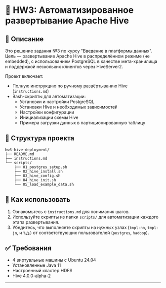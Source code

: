 # 📁 HW3: Автоматизированное развертывание Apache Hive

## 📌 Описание

Это решение задания №3 по курсу "Введение в платформы данных". Цель — развертывание Apache Hive в распределённом режиме (не embedded), с использованием PostgreSQL в качестве мета-хранилища и поддержкой нескольких клиентов через HiveServer2.

Проект включает:

- Полную инструкцию по ручному развёртыванию Hive (`instructions.md`)
- Bash-скрипты для автоматизации:
  - Установки и настройки PostgreSQL
  - Установки Hive и необходимых зависимостей
  - Настройки конфигурации
  - Инициализации схемы Hive
  - Примера загрузки данных в партиционированную таблицу

## 🧱 Структура проекта

```
hw3-hive-deployment/
├── README.md
├── instructions.md
└── scripts/
    ├── 01_postgres_setup.sh
    ├── 02_hive_install.sh
    ├── 03_hive_config.sh
    ├── 04_hive_init.sh
    └── 05_load_example_data.sh
```

## 🚀 Как использовать

1. Ознакомьтесь с `instructions.md` для понимания шагов.
2. Используйте скрипты из папки `scripts/` для автоматизации каждого этапа развертывания.
3. Убедитесь, что выполняете скрипты на нужных узлах (`tmpl-nn`, `tmpl-jn`, и т.д.) от соответствующих пользователей (`postgres`, `hadoop`).

## ✅ Требования

- 4 виртуальные машины с Ubuntu 24.04
- Установленные Java 11
- Настроенный кластер HDFS
- Hive 4.0.0-alpha-2

---
